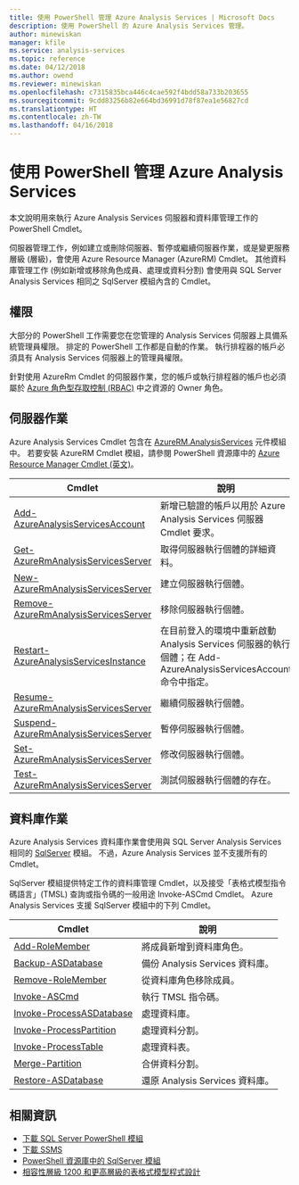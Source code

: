```yaml
---
title: 使用 PowerShell 管理 Azure Analysis Services | Microsoft Docs
description: 使用 PowerShell 的 Azure Analysis Services 管理。
author: minewiskan
manager: kfile
ms.service: analysis-services
ms.topic: reference
ms.date: 04/12/2018
ms.author: owend
ms.reviewer: minewiskan
ms.openlocfilehash: c7315835bca446c4cae592f4bdd58a733b203655
ms.sourcegitcommit: 9cdd83256b82e664bd36991d78f87ea1e56827cd
ms.translationtype: HT
ms.contentlocale: zh-TW
ms.lasthandoff: 04/16/2018
---
```

# <a name="manage-azure-analysis-services-with-powershell"></a>使用 PowerShell 管理 Azure Analysis Services

本文說明用來執行 Azure Analysis Services 伺服器和資料庫管理工作的 PowerShell Cmdlet。 

伺服器管理工作，例如建立或刪除伺服器、暫停或繼續伺服器作業，或是變更服務層級 (層級)，會使用 Azure Resource Manager (AzureRM) Cmdlet。 其他資料庫管理工作 (例如新增或移除角色成員、處理或資料分割) 會使用與 SQL Server Analysis Services 相同之 SqlServer 模組內含的 Cmdlet。

## <a name="permissions"></a>權限
大部分的 PowerShell 工作需要您在您管理的 Analysis Services 伺服器上具備系統管理員權限。 排定的 PowerShell 工作都是自動的作業。 執行排程器的帳戶必須具有 Analysis Services 伺服器上的管理員權限。 

針對使用 AzureRm Cmdlet 的伺服器作業，您的帳戶或執行排程器的帳戶也必須屬於 [Azure 角色型存取控制 (RBAC)](../role-based-access-control/overview.md) 中之資源的 Owner 角色。 

## <a name="server-operations"></a>伺服器作業 
Azure Analysis Services Cmdlet 包含在 [AzureRM.AnalysisServices](https://www.powershellgallery.com/packages/AzureRM.AnalysisServices) 元件模組中。 若要安裝 AzureRM Cmdlet 模組，請參閱 PowerShell 資源庫中的 [Azure Resource Manager Cmdlet (英文)](/powershell/azure/overview)。

|Cmdlet|說明| 
|------------|-----------------| 
|[Add-AzureAnalysisServicesAccount](/powershell/module/azurerm.analysisservices/add-azureanalysisservicesaccount)|新增已驗證的帳戶以用於 Azure Analysis Services 伺服器 Cmdlet 要求。| 
|[Get-AzureRmAnalysisServicesServer](/powershell/module/azurerm.analysisservices/get-azurermanalysisservicesserver)|取得伺服器執行個體的詳細資料。|  
|[New-AzureRmAnalysisServicesServer](/powershell/module/azurerm.analysisservices/new-azurermanalysisservicesserver)|建立伺服器執行個體。|   
|[Remove-AzureRmAnalysisServicesServer](/powershell/module/azurerm.analysisservices/remove-azurermanalysisservicesserver)|移除伺服器執行個體。|  
|[Restart-AzureAnalysisServicesInstance](/powershell/module/azurerm.analysisservices/restart-azureanalysisservicesinstance)|在目前登入的環境中重新啟動 Analysis Services 伺服器的執行個體；在 Add-AzureAnalysisServicesAccount 命令中指定。|  
|[Resume-AzureRmAnalysisServicesServer](/powershell/module/azurerm.analysisservices/resume-azurermanalysisservicesserver)|繼續伺服器執行個體。|  
|[Suspend-AzureRmAnalysisServicesServer](/powershell/module/azurerm.analysisservices/suspend-azurermanalysisservicesserver)|暫停伺服器執行個體。| 
|[Set-AzureRmAnalysisServicesServer](/powershell/module/azurerm.analysisservices/set-azurermanalysisservicesserver)|修改伺服器執行個體。|   
|[Test-AzureRmAnalysisServicesServer](/powershell/module/azurerm.analysisservices/test-azurermanalysisservicesserver)|測試伺服器執行個體的存在。| 

## <a name="database-operations"></a>資料庫作業

Azure Analysis Services 資料庫作業會使用與 SQL Server Analysis Services 相同的 [SqlServer](https://www.powershellgallery.com/packages/SqlServer) 模組。 不過，Azure Analysis Services 並不支援所有的 Cmdlet。 

SqlServer 模組提供特定工作的資料庫管理 Cmdlet，以及接受「表格式模型指令碼語言」(TMSL) 查詢或指令碼的一般用途 Invoke-ASCmd Cmdlet。 Azure Analysis Services 支援 SqlServer 模組中的下列 Cmdlet。

  
|Cmdlet|說明|
|------------|-----------------| 
|[Add-RoleMember](https://msdn.microsoft.com/library/hh510167.aspx)|將成員新增到資料庫角色。| 
|[Backup-ASDatabase](https://docs.microsoft.com/sql/analysis-services/powershell/backup-asdatabase-cmdlet)|備份 Analysis Services 資料庫。|  
|[Remove-RoleMember](https://msdn.microsoft.com/library/hh510173.aspx)|從資料庫角色移除成員。|   
|[Invoke-ASCmd](https://msdn.microsoft.com/library/hh479579.aspx)|執行 TMSL 指令碼。|
|[Invoke-ProcessASDatabase](https://msdn.microsoft.com/library/mt651773.aspx)|處理資料庫。|  
|[Invoke-ProcessPartition](https://msdn.microsoft.com/library/hh510164.aspx)|處理資料分割。| 
|[Invoke-ProcessTable](https://msdn.microsoft.com/library/mt651774.aspx)|處理資料表。|  
|[Merge-Partition](https://msdn.microsoft.com/library/hh479576.aspx)|合併資料分割。|  
|[Restore-ASDatabase](https://docs.microsoft.com/sql/analysis-services/powershell/restore-asdatabase-cmdlet)|還原 Analysis Services 資料庫。| 
  

## <a name="related-information"></a>相關資訊

* [下載 SQL Server PowerShell 模組](https://docs.microsoft.com/sql/ssms/download-sql-server-ps-module)   
* [下載 SSMS](https://docs.microsoft.com/sql/ssms/download-sql-server-management-studio-ssms)   
* [PowerShell 資源庫中的 SqlServer 模組](https://www.powershellgallery.com/packages/SqlServer)    
* [相容性層級 1200 和更高層級的表格式模型程式設計](https://msdn.microsoft.com/library/mt712541.aspx)
